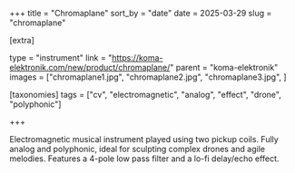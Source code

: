 +++
title = "Chromaplane"
sort_by = "date"
date = 2025-03-29
slug = "chromaplane"

[extra]

type = "instrument"
link = "https://koma-elektronik.com/new/product/chromaplane/"
parent = "koma-elektronik"
images = ["chromaplane1.jpg", "chromaplane2.jpg", "chromaplane3.jpg", ]

[taxonomies]
tags = ["cv", "electromagnetic", "analog", "effect", "drone", "polyphonic"]

+++

Electromagnetic musical instrument played using two pickup coils. Fully analog and polyphonic, ideal for sculpting complex drones and agile melodies. Features a 4-pole low pass filter and a lo-fi delay/echo effect.